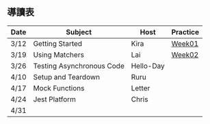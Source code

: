 ## 導讀表

|Date|Subject|Host|Practice|
|--- |-------|----|--------|
|3/12|Getting Started|Kira|[Week01](https://github.com/DeepJavaScript/UnitTestByJest/tree/jinwen/week_01)|
|3/19|Using Matchers|Lai|[Week02](https://github.com/DeepJavaScript/UnitTestByJest/tree/jinwen/week_02)|
|3/26|Testing Asynchronous Code|Hello-Day|
|4/10|Setup and Teardown|Ruru|
|4/17|Mock Functions|Letter|
|4/24|Jest Platform|Chris|
|4/31|
